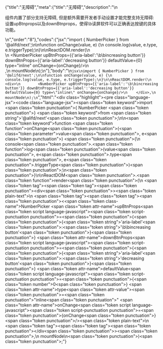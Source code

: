 {"title":"无障碍","meta":{"title":"无障碍","description":"\n<p>组件内置了部分支持无障碍, 但是额外需要开发者手动设置才能完整支持无障碍: 设置upBtnprops以及downBtnprops，使得\b读屏软件可以正确表达按键的具体功能。</p>\n","order":"8"},"codes":{"jsx":"import { NumberPicker } from '@alifd/next';\n\nfunction onChange(value, e) {\n    console.log(value, e.type, e.triggerType);\n}\n\nReactDOM.render(\n    <div>\n        <NumberPicker upBtnProps={{'aria-label':'\b\bincreasing button'}} downBtnProps={{'aria-label':'decreasing button'}} defaultValue={0} type=\"inline\" onChange={onChange}/>\n    </div>,\n    mountNode\n);\n"},"body":"\n````jsx\nimport { NumberPicker } from '@alifd/next';\n\nfunction onChange(value, e) {\n    console.log(value, e.type, e.triggerType);\n}\n\nReactDOM.render(\n    <div>\n        <NumberPicker upBtnProps={{'aria-label':'\b\bincreasing button'}} downBtnProps={{'aria-label':'decreasing button'}} defaultValue={0} type=\"inline\" onChange={onChange}/>\n    </div>,\n    mountNode\n);\n````","html":"<script>(function(){'use strict';\n\nvar _next = require('@alifd/next');\n\nfunction onChange(value, e) {\n    console.log(value, e.type, e.triggerType);\n}\n\nReactDOM.render(React.createElement(\n    'div',\n    null,\n    React.createElement(_next.NumberPicker, { upBtnProps: { 'aria-label': '\b\bincreasing button' }, downBtnProps: { 'aria-label': 'decreasing button' }, defaultValue: 0, type: 'inline', onChange: onChange })\n), mountNode);})()</script><div class=\"highlight\"><pre class=\"language-jsx\"><code class=\"language-jsx\"><span class=\"token keyword\">import</span> <span class=\"token punctuation\">{</span> NumberPicker <span class=\"token punctuation\">}</span> <span class=\"token keyword\">from</span> <span class=\"token string\">'@alifd/next'</span><span class=\"token punctuation\">;</span>\n\n<span class=\"token keyword\">function</span> <span class=\"token function\">onChange</span><span class=\"token punctuation\">(</span><span class=\"token parameter\">value<span class=\"token punctuation\">,</span> e</span><span class=\"token punctuation\">)</span> <span class=\"token punctuation\">{</span>\n    console<span class=\"token punctuation\">.</span><span class=\"token function\">log</span><span class=\"token punctuation\">(</span>value<span class=\"token punctuation\">,</span> e<span class=\"token punctuation\">.</span>type<span class=\"token punctuation\">,</span> e<span class=\"token punctuation\">.</span>triggerType<span class=\"token punctuation\">)</span><span class=\"token punctuation\">;</span>\n<span class=\"token punctuation\">}</span>\n\nReactDOM<span class=\"token punctuation\">.</span><span class=\"token function\">render</span><span class=\"token punctuation\">(</span>\n    <span class=\"token tag\"><span class=\"token tag\"><span class=\"token punctuation\">&lt;</span>div</span><span class=\"token punctuation\">></span></span><span class=\"token plain-text\">\n        </span><span class=\"token tag\"><span class=\"token tag\"><span class=\"token punctuation\">&lt;</span><span class=\"token class-name\">NumberPicker</span></span> <span class=\"token attr-name\">upBtnProps</span><span class=\"token script language-javascript\"><span class=\"token script-punctuation punctuation\">=</span><span class=\"token punctuation\">{</span><span class=\"token punctuation\">{</span><span class=\"token string\">'aria-label'</span><span class=\"token punctuation\">:</span><span class=\"token string\">'\b\bincreasing button'</span><span class=\"token punctuation\">}</span><span class=\"token punctuation\">}</span></span> <span class=\"token attr-name\">downBtnProps</span><span class=\"token script language-javascript\"><span class=\"token script-punctuation punctuation\">=</span><span class=\"token punctuation\">{</span><span class=\"token punctuation\">{</span><span class=\"token string\">'aria-label'</span><span class=\"token punctuation\">:</span><span class=\"token string\">'decreasing button'</span><span class=\"token punctuation\">}</span><span class=\"token punctuation\">}</span></span> <span class=\"token attr-name\">defaultValue</span><span class=\"token script language-javascript\"><span class=\"token script-punctuation punctuation\">=</span><span class=\"token punctuation\">{</span><span class=\"token number\">0</span><span class=\"token punctuation\">}</span></span> <span class=\"token attr-name\">type</span><span class=\"token attr-value\"><span class=\"token punctuation\">=</span><span class=\"token punctuation\">\"</span>inline<span class=\"token punctuation\">\"</span></span> <span class=\"token attr-name\">onChange</span><span class=\"token script language-javascript\"><span class=\"token script-punctuation punctuation\">=</span><span class=\"token punctuation\">{</span>onChange<span class=\"token punctuation\">}</span></span><span class=\"token punctuation\">/></span></span><span class=\"token plain-text\">\n    </span><span class=\"token tag\"><span class=\"token tag\"><span class=\"token punctuation\">&lt;/</span>div</span><span class=\"token punctuation\">></span></span><span class=\"token punctuation\">,</span>\n    mountNode\n<span class=\"token punctuation\">)</span><span class=\"token punctuation\">;</span></code></pre></div>"}